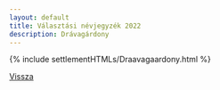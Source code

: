 ```yaml
---
layout: default
title: Választási névjegyzék 2022
description: Drávagárdony
---
```


{% include settlementHTMLs/Draavagaardony.html %}

[Vissza](./)